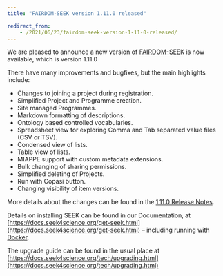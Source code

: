 ```yaml
---
title: "FAIRDOM-SEEK version 1.11.0 released"

redirect_from:
    - /2021/06/23/fairdom-seek-version-1-11-0-released/
---
```


We are pleased to announce a new version of [FAIRDOM-SEEK](/platforms/seek) is now available, which is version 1.11.0

There have many improvements and bugfixes, but the main highlights include:

  * Changes to joining a project during registration.
  * Simplified Project and Programme creation.
  * Site managed Programmes.
  * Markdown formatting of descriptions.
  * Ontology based controlled vocabularies.
  * Spreadsheet view for exploring Comma and Tab separated value files (CSV or TSV).
  * Condensed view of lists.
  * Table view of lists.
  * MIAPPE support with custom metadata extensions.
  * Bulk changing of sharing permissions.
  * Simplified deleting of Projects.
  * Run with Copasi button.
  * Changing visibility of item versions.

More details about the changes can be found in the [1.11.0 Release Notes](https://docs.seek4science.org/tech/releases/#version-1110).

Details on installing SEEK can be found in our Documentation, at [https://docs.seek4science.org/get-seek.html](https://docs.seek4science.org/get-seek.html) – including running with [Docker](https://www.docker.com/).

The upgrade guide can be found in the usual place at [https://docs.seek4science.org/tech/upgrading.html](https://docs.seek4science.org/tech/upgrading.html)
